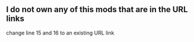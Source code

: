 ## I do not own any of this mods that are in the URL links

change line 15 and 16 to an existing URL link

